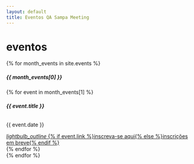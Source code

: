 ```yaml
---
layout: default
title: Eventos QA Sampa Meeting
---
```


<div class="row"><div class="col s12"><h1 class="qasp-title">eventos</h1></div></div>
{% for month_events in site.events %}
<nav class="teal">
  <div class="nav-wrapper">
    <div class="row">
      <div class="col s12">
        <h5>{{ month_events[0] }}</h5>
      </div>
    </div>
  </div>
</nav>
<div class="row">
{% for event in month_events[1] %}
  <div class="col s12 m3">
    <div class="card white grey-text text-darken-4">
      <div class="card-content">
        <span class="card-title"><h6><strong>{{ event.title }}</strong></h6></span>
        <p>
          {{ event.date }}
        </p>
      </div>
      <div class="card-action">
        <a href="{{ event.link }}" {% if event.link %}target="_blank"{% endif %} class="waves-effect waves-light btn">
          <i class="material-icons right">lightbulb_outline</i>
          {% if event.link %}inscreva-se aqui{% else %}inscrições em breve{% endif %}
        </a>
      </div>
    </div>
  </div>
{% endfor %}
</div>
{% endfor %}